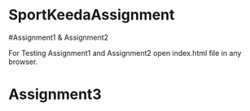 # SportKeedaAssignment
#Assignment1 & Assignment2

  For Testing Assignment1 and Assignment2 open index.html file in any browser.

# Assignment3

